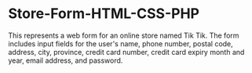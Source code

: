 # Store-Form-HTML-CSS-PHP
This represents a web form for an online store named Tik Tik. The form includes input fields for the user's name, phone number, postal code, address, city, province, credit card number, credit card expiry month and year, email address, and password.
